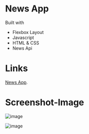 # News App

Built with
* Flexbox Layout
* Javascript
* HTML & CSS
* News Api

# Links
<a href="https://news-app-gamma-drab.vercel.app/">News App</a>.

# Screenshot-Image

![image](https://github.com/Hkndevit/News-App/assets/153287802/55f96b23-ef35-48c3-b577-73f72b1504a2)



![image](https://github.com/Hkndevit/News-App/assets/153287802/2f396ef4-4902-4be9-a4f7-34596a983310)




